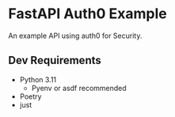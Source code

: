 # FastAPI Auth0 Example

An example API using auth0 for Security.

## Dev Requirements

- Python 3.11
  - Pyenv or asdf recommended
- Poetry
- just
